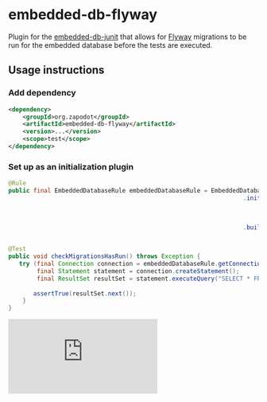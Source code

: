 embedded-db-flyway
=================
Plugin for the [embedded-db-junit](../README.md) that allows for [Flyway](//github.com/flyway/flyway) migrations to be run for the embedded database before the tests are executed.

## Usage instructions
### Add dependency
```xml
<dependency>
    <groupId>org.zapodot</groupId>
    <artifactId>embedded-db-flyway</artifactId>
    <version>...</version>
    <scope>test</scope>
</dependency>
```

### Set up as an initialization plugin
```java
@Rule
public final EmbeddedDatabaseRule embeddedDatabaseRule = EmbeddedDatabaseRule.builder()
                                                                  .initializedByPlugin(
                                                                        new FlywayInitializer.Builder()
                                                                               .withLocations("classpath:migrations/")
                                                                               .build())
                                                                  .build();


@Test
public void checkMigrationsHasRun() throws Exception {
   try (final Connection connection = embeddedDatabaseRule.getConnection();
        final Statement statement = connection.createStatement();
        final ResultSet resultSet = statement.executeQuery("SELECT * FROM USER")) {
       
       assertTrue(resultSet.next());
    }
}

```

[![Analytics](https://ga-beacon.appspot.com/UA-58568779-1/embedded-db-junit/embedded-db-flyway/README.md)](https://github.com/igrigorik/ga-beacon)
